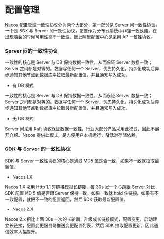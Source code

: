 # 配置管理

Nacos 配置管理⼀致性协议分为两个大部分，第⼀部分是 Server 间⼀致性协议，⼀个是 SDK 与 Server 的⼀致性协议，配置作为分布式系统中非强⼀致数据，在出现脑裂的时候可用性高于⼀致性，因此阿里配置中心是采用 AP ⼀致性协议。

### Server 间的⼀致性协议

⼀致性的核心是 Server 与 DB 保持数据⼀致性，从而保证 Server 数据⼀致；Server 之间都是对等的。数据写任何⼀个 Server，优先持久化，持久化成功后异步通知其他节点到数据库中拉取最新配置值，并且通知写入成功。

- 有 DB 模式

⼀致性的核心是 Server 与 DB 保持数据⼀致性，从而保证 Server 数据⼀致；Server 之间都是对等的。数据写任何⼀个 Server，优先持久化，持久化成功后异步通知其他节点到数据库中拉取最新配置值，并且通知写入成功。

- 无 DB 模式

Server 间采用 Raft 协议保证数据⼀致性，行业大部分产品采用此模式，因此不展开介绍。Nacos 提供此模式，是方便用户本机运行，降低对存储依赖。

### SDK 与 Server 的⼀致性协议

SDK 与 Server ⼀致性协议的核心是通过 MD5 值是否⼀致，如果不⼀致就拉取最新值。

- Nacos 1.X

Nacos 1.X 采用 Http 1.1 短链接模拟长链接，每 30s 发⼀个心跳跟 Server 对比 SDK 配置 MD 5 值是否跟 Server 保持⼀致，如果⼀致就 hold 住链接，如果有不⼀致配置，就把不⼀致的配置返回，然后 SDK 获取最新配置值。

- Nacos 2.X

Nacos 2.x 相比上面 30s ⼀次的长轮训，升级成长链接模式，配置变更，启动建立长链接，配置变更服务端推送变更配置列表，然后 SDK 拉取配置更新，因此通信效率大幅提升。
